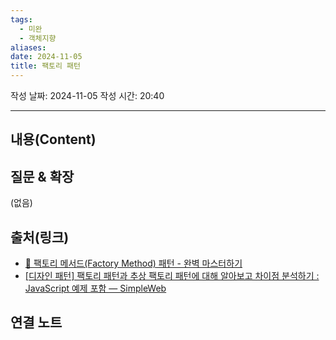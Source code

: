 ```yaml
---
tags:
  - 미완
  - 객체지향
aliases: 
date: 2024-11-05
title: 팩토리 패턴
---
```

작성 날짜: 2024-11-05
작성 시간: 20:40


----
## 내용(Content)


## 질문 & 확장

(없음)

## 출처(링크)

- [💠 팩토리 메서드(Factory Method) 패턴 - 완벽 마스터하기](https://inpa.tistory.com/entry/GOF-%F0%9F%92%A0-%ED%8C%A9%ED%86%A0%EB%A6%AC-%EB%A9%94%EC%84%9C%EB%93%9CFactory-Method-%ED%8C%A8%ED%84%B4-%EC%A0%9C%EB%8C%80%EB%A1%9C-%EB%B0%B0%EC%9B%8C%EB%B3%B4%EC%9E%90#%ED%8C%A9%ED%86%A0%EB%A6%AC_%EB%A9%94%EC%84%9C%EB%93%9C_%ED%8C%A8%ED%84%B4_%EA%B5%AC%EC%A1%B0)
- [\[디자인 패턴\] 팩토리 패턴과 추상 팩토리 패턴에 대해 알아보고 차이점 분석하기 : JavaScript 예제 포함 — SimpleWeb](https://simpleweb.tistory.com/5#%EC%B6%94%EC%83%81%20%ED%8C%A9%ED%86%A0%EB%A6%AC%20%ED%8C%A8%ED%84%B4%20(Abstract%20Factory%20Pattern)-1)

## 연결 노트










